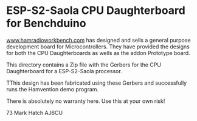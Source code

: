 # ESP-S2-Saola CPU Daughterboard for Benchduino
 
www.hamradioworkbench.com has designed and sells a general purpose development
board for Microcontrollers. They have provided the designs for both the CPU
Daughterboards as wells as the addon Prototype board.

This directory contains a Zip file with the Gerbers for the CPU Daughterboard for a 
ESP-S2-Saola processor.

TThis design has been fabricated using these Gerbers and successfully runs the 
Hamvention demo program.

There is absolutely no warranty here. Use this at your own risk!



73
Mark Hatch
AJ6CU

